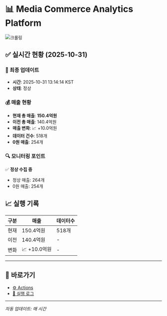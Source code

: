 # 📊 Media Commerce Analytics Platform

![크롤링](https://img.shields.io/badge/크롤링-정상-green)

## ✅ 실시간 현황 (2025-10-31)

### 📍 최종 업데이트
- **시간**: 2025-10-31 13:14:14 KST
- **상태**: 정상

### 💰 매출 현황
- **현재 총 매출**: **150.4억원**
- **이전 총 매출**: 140.4억원
- **매출 변화**: 📈 +10.0억원
- **데이터 건수**: 518개
- **0원 매출**: 254개

### 🔍 모니터링 포인트

✅ **정상 수집 중**
- 정상 매출: 264개
- 0원 매출: 254개


## 📈 실행 기록

| 구분 | 매출 | 데이터수 |
|------|------|----------|
| 현재 | 150.4억원 | 518개 |
| 이전 | 140.4억원 | - |
| 변화 | 📈 +10.0억원 | - |

---

## 🔗 바로가기

- [⚙️ Actions](../../actions)
- [📝 실행 로그](../../actions/workflows/daily_scraping.yml)

---

*자동 업데이트: 매 시간*
